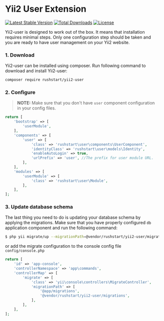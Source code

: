 Yii2 User Extension
=========

[![Latest Stable Version](https://poser.pugx.org/rushstart/yii2-user/v/stable)](https://packagist.org/packages/rushstart/yii2-user)
[![Total Downloads](https://poser.pugx.org/rushstart/yii2-user/downloads)](https://packagist.org/packages/rushstart/yii2-user)
[![License](https://poser.pugx.org/rushstart/yii2-user/license)](https://packagist.org/packages/rushstart/yii2-user)

Yii2-user is designed to work out of the box. It means that installation requires
minimal steps. Only one configuration step should be taken and you are ready to
have user management on your Yii2 website.

### 1. Download

Yii2-user can be installed using composer. Run following command to download and
install Yii2-user:

```bash
composer require rushstart/yii2-user
```

### 2. Configure

> **NOTE:** Make sure that you don't have `user` component configuration in your config files.

```php
return [
    'bootstrap' => [
        'userModule',
    ],
    'components' => [
        'user' => [
            'class' => 'rushstart\user\components\UserComponent',
            'identityClass' => 'rushstart\user\models\Identity',
            'enableAutoLogin' => true,
            'urlPrefix' => 'user', //The prefix for user module URL.
        ],
    ],
    'modules' => [
        'userModule' => [
            'class' => 'rushstart\user\Module',
        ],
    ],
];

```

### 3. Update database schema

The last thing you need to do is updating your database schema by applying the
migrations. Make sure that you have properly configured `db` application component
and run the following command:

```bash
$ php yii migrate/up --migrationPath=@vendor/rushstart/yii2-user/migrations
```

or add the migrate configuration to the console config file `config/console.php`
```php
return [
    'id' => 'app-console',
    'controllerNamespace' => 'app\commands',
    'controllerMap' => [
        'migrate' => [
            'class' => 'yii\console\controllers\MigrateController',
            'migrationPath' => [
                '@app/migrations',
                '@vendor/rushstart/yii2-user/migrations',
            ],
        ],
    ],
];
```